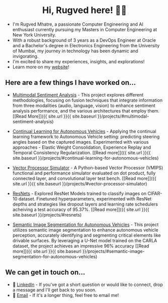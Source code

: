 
<h1 align="center">Hi, Rugved here! 👋🏼</h1>

- I'm Rugved Mhatre, a passionate Computer Engineering and AI enthusiast currently pursuing my Masters in Computer Engineering at New York University.
- With a robust background of 3 years as a DevOps Engineer at Oracle and a Bachelor's degree in Electronics Engineering from the University of Mumbai, my journey in technology has been dynamic and invigorating.
- I'm excited to share my experiences, insights, and explorations!
- Learn more on my [website](https://rugvedmhatre.github.io/)!

## Here are a few things I have worked on...
- [Multimodal Sentiment Analysis](https://github.com/rugvedmhatre/Multimodal-Sentiment-Analysis) - This project explores different methodologies, focusing on fusion techniques that integrate information from three modalities (audio, language, vision) to enhance sentiment analysis performance, and the various architectures that employ them. [[Read More]]({{ site.url }}{{ site.baseurl }}/projects/#multimodal-sentiment-analysis)

- [Continual Learning for Autonomous Vehicles](https://github.com/rugvedmhatre/Continual-Learning-for-Autonomous-Vehicles) - Applying the continual learning framework to Autonomous Vehicle setting: predicting steering angles based on the captured images. Experimented with various approaches - Elastic Weight Consolidation, Experience Replay and Temporal Consistency Regularization. [[Read more]]({{ site.url }}{{ site.baseurl }}/projects/#continual-learning-for-autonomous-vehicles)

- [Vector Processor Simulator](https://github.com/rugvedmhatre/Vector-Timing-Simulator) - A Python-based Vector Processor (VMIPS) functional and performance simulator evaluated on dot product, fully connected layer, and convolutional layer test bench. [[Read more]]({{ site.url }}{{ site.baseurl }}/projects/#vector-processor-simulator)

- [ResNets](https://github.com/rugvedmhatre/ResNet) - Explored ResNet Models trained to classify images on CIFAR-10 dataset. Finetuned hyperparameters, experimented with ResNet depths and strategies like dropout layers and learning rate schedulers acheiving a test accuracy of 95.37%. [[Read more]]({{ site.url }}{{ site.baseurl }}/projects/#resnets)

- [Semantic Image Segmentation for Autonomous Vehicles](https://github.com/rugvedmhatre/autonomous-vehicle) - This project utilizes semantic image segmentation to enhance autonomous vehicle perception, accurately identifying and segmenting critical elements like drivable surfaces. By leveraging a U-Net model trained on the CARLA dataset, the project achieves an impressive 96% accuracy [[Read more]]({{ site.url }}{{ site.baseurl }}/projects/#semantic-image-segmentation-for-autonomous-vehicles)

## We can get in touch on...
- :necktie: [LinkedIn](https://www.linkedin.com/in/rugved-mhatre/) - If you've got a short question or would like to connect, drop a message and I'll get back to you soon.
- :email: [Email](mailto:rugved.mhatre+web@nyu.edu) - If it's a longer thing, feel free to email me!


